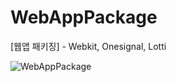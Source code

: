 # WebAppPackage
[웹앱 패키징] - Webkit, Onesignal, Lotti

![WebAppPackage](https://user-images.githubusercontent.com/72122503/166149324-518848ad-61cc-4767-a50b-ebc27ea6656f.gif)
